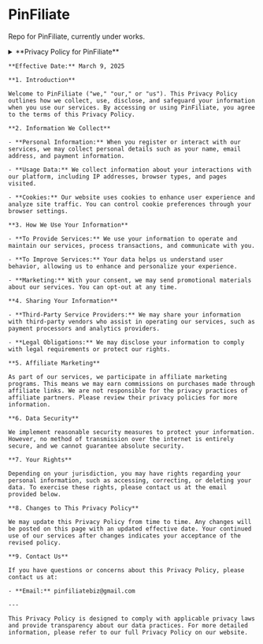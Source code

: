 # PinFiliate
Repo for PinFiliate, currently under works.

<details>
  <summary>
    **Privacy Policy for PinFiliate**
    
    **Effective Date:** March 9, 2025
    
    **1. Introduction**
    
    Welcome to PinFiliate ("we," "our," or "us"). This Privacy Policy outlines how we collect, use, disclose, and safeguard your information when you use our services. By accessing or using PinFiliate, you agree to the terms of this Privacy Policy.
    
    **2. Information We Collect**
    
    - **Personal Information:** When you register or interact with our services, we may collect personal details such as your name, email address, and payment information.
      
    - **Usage Data:** We collect information about your interactions with our platform, including IP addresses, browser types, and pages visited.
    
    - **Cookies:** Our website uses cookies to enhance user experience and analyze site traffic. You can control cookie preferences through your browser settings.
    
    **3. How We Use Your Information**
    
    - **To Provide Services:** We use your information to operate and maintain our services, process transactions, and communicate with you.
    
    - **To Improve Services:** Your data helps us understand user behavior, allowing us to enhance and personalize your experience.
    
    - **Marketing:** With your consent, we may send promotional materials about our services. You can opt-out at any time.
    
    **4. Sharing Your Information**
    
    - **Third-Party Service Providers:** We may share your information with third-party vendors who assist in operating our services, such as payment processors and analytics providers.
    
    - **Legal Obligations:** We may disclose your information to comply with legal requirements or protect our rights.
    
    **5. Affiliate Marketing**
    
    As part of our services, we participate in affiliate marketing programs. This means we may earn commissions on purchases made through affiliate links. We are not responsible for the privacy practices of affiliate partners. Please review their privacy policies for more information.
    
    **6. Data Security**
    
    We implement reasonable security measures to protect your information. However, no method of transmission over the internet is entirely secure, and we cannot guarantee absolute security.
    
    **7. Your Rights**
    
    Depending on your jurisdiction, you may have rights regarding your personal information, such as accessing, correcting, or deleting your data. To exercise these rights, please contact us at the email provided below.
    
    **8. Changes to This Privacy Policy**
    
    We may update this Privacy Policy from time to time. Any changes will be posted on this page with an updated effective date. Your continued use of our services after changes indicates your acceptance of the revised policy.
    
    **9. Contact Us**
    
    If you have questions or concerns about this Privacy Policy, please contact us at:
    
    - **Email:** pinfiliatebiz@gmail.com
    
    ---
    
    This Privacy Policy is designed to comply with applicable privacy laws and provide transparency about our data practices. For more detailed information, please refer to our full Privacy Policy on our website. 
  </summary>
</details>

